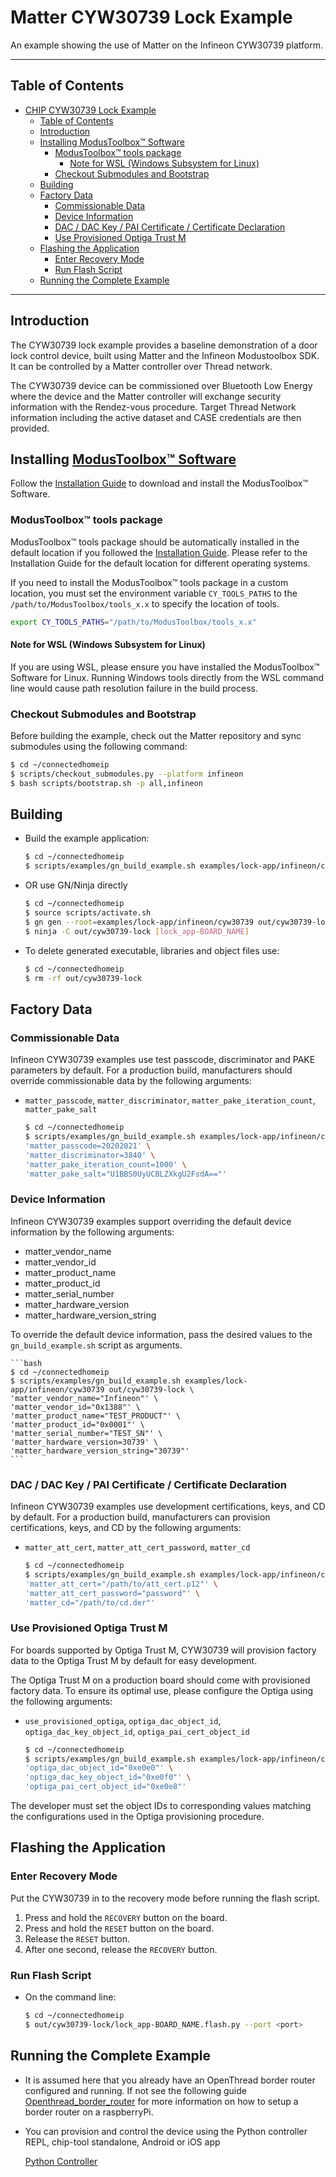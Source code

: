# Matter CYW30739 Lock Example

An example showing the use of Matter on the Infineon CYW30739 platform.

---

## Table of Contents

-   [CHIP CYW30739 Lock Example](#matter-cyw30739-lock-example)
    -   [Table of Contents](#table-of-contents)
    -   [Introduction](#introduction)
    -   [Installing ModusToolbox™ Software](#installing-modustoolbox-software)
        -   [ModusToolbox™ tools package](#modustoolbox-tools-package)
            -   [Note for WSL (Windows Subsystem for Linux)](#note-for-wsl-windows-subsystem-for-linux)
        -   [Checkout Submodules and Bootstrap](#checkout-submodules-and-bootstrap)
    -   [Building](#building)
    -   [Factory Data](#factory-data)
        -   [Commissionable Data](#commissionable-data)
        -   [Device Information](#device-information)
        -   [DAC / DAC Key / PAI Certificate / Certificate Declaration](#dac--dac-key--pai-certificate--certificate-declaration)
        -   [Use Provisioned Optiga Trust M](#use-provisioned-optiga-trust-m)
    -   [Flashing the Application](#flashing-the-application)
        -   [Enter Recovery Mode](#enter-recovery-mode)
        -   [Run Flash Script](#run-flash-script)
    -   [Running the Complete Example](#running-the-complete-example)

---

## Introduction

The CYW30739 lock example provides a baseline demonstration of a door lock
control device, built using Matter and the Infineon Modustoolbox SDK. It can be
controlled by a Matter controller over Thread network.

The CYW30739 device can be commissioned over Bluetooth Low Energy where the
device and the Matter controller will exchange security information with the
Rendez-vous procedure. Target Thread Network information including the active
dataset and CASE credentials are then provided.

## Installing [ModusToolbox™ Software](https://www.infineon.com/cms/en/design-support/tools/sdk/modustoolbox-software)

Follow the
[Installation Guide](https://www.infineon.com/ModusToolboxInstallguide) to
download and install the ModusToolbox™ Software.

### ModusToolbox™ tools package

ModusToolbox™ tools package should be automatically installed in the default
location if you followed the
[Installation Guide](https://www.infineon.com/ModusToolboxInstallguide). Please
refer to the Installation Guide for the default location for different operating
systems.

If you need to install the ModusToolbox™ tools package in a custom location, you
must set the environment variable `CY_TOOLS_PATHS` to the
`/path/to/ModusToolbox/tools_x.x` to specify the location of tools.

```bash
export CY_TOOLS_PATHS="/path/to/ModusToolbox/tools_x.x"
```

#### Note for WSL (Windows Subsystem for Linux)

If you are using WSL, please ensure you have installed the ModusToolbox™
Software for Linux. Running Windows tools directly from the WSL command line
would cause path resolution failure in the build process.

### Checkout Submodules and Bootstrap

Before building the example, check out the Matter repository and sync submodules
using the following command:

```bash
$ cd ~/connectedhomeip
$ scripts/checkout_submodules.py --platform infineon
$ bash scripts/bootstrap.sh -p all,infineon
```

## Building

-   Build the example application:

    ```bash
    $ cd ~/connectedhomeip
    $ scripts/examples/gn_build_example.sh examples/lock-app/infineon/cyw30739 out/cyw30739-lock
    ```

-   OR use GN/Ninja directly

    ```bash
    $ cd ~/connectedhomeip
    $ source scripts/activate.sh
    $ gn gen --root=examples/lock-app/infineon/cyw30739 out/cyw30739-lock
    $ ninja -C out/cyw30739-lock [lock_app-BOARD_NAME]
    ```

-   To delete generated executable, libraries and object files use:

    ```bash
    $ cd ~/connectedhomeip
    $ rm -rf out/cyw30739-lock
    ```

## Factory Data

### Commissionable Data

Infineon CYW30739 examples use test passcode, discriminator and PAKE parameters
by default. For a production build, manufacturers should override commissionable
data by the following arguments:

-   `matter_passcode`, `matter_discriminator`, `matter_pake_iteration_count`,
    `matter_pake_salt`

    ```bash
    $ cd ~/connectedhomeip
    $ scripts/examples/gn_build_example.sh examples/lock-app/infineon/cyw30739 out/cyw30739-lock \
    'matter_passcode=20202021' \
    'matter_discriminator=3840' \
    'matter_pake_iteration_count=1000' \
    'matter_pake_salt="U1BBS0UyUCBLZXkgU2FsdA=="'
    ```

### Device Information

Infineon CYW30739 examples support overriding the default device information by
the following arguments:

-   matter_vendor_name
-   matter_vendor_id
-   matter_product_name
-   matter_product_id
-   matter_serial_number
-   matter_hardware_version
-   matter_hardware_version_string

To override the default device information, pass the desired values to the
`gn_build_example.sh` script as arguments.

    ```bash
    $ cd ~/connectedhomeip
    $ scripts/examples/gn_build_example.sh examples/lock-app/infineon/cyw30739 out/cyw30739-lock \
    'matter_vendor_name="Infineon"' \
    'matter_vendor_id="0x1388"' \
    'matter_product_name="TEST_PRODUCT"' \
    'matter_product_id="0x0001"' \
    'matter_serial_number="TEST_SN"' \
    'matter_hardware_version=30739' \
    'matter_hardware_version_string="30739"'
    ```

### DAC / DAC Key / PAI Certificate / Certificate Declaration

Infineon CYW30739 examples use development certifications, keys, and CD by
default. For a production build, manufacturers can provision certifications,
keys, and CD by the following arguments:

-   `matter_att_cert`, `matter_att_cert_password`, `matter_cd`

    ```bash
    $ cd ~/connectedhomeip
    $ scripts/examples/gn_build_example.sh examples/lock-app/infineon/cyw30739 out/cyw30739-lock \
    'matter_att_cert="/path/to/att_cert.p12"' \
    'matter_att_cert_password="password"' \
    'matter_cd="/path/to/cd.der"'
    ```

### Use Provisioned Optiga Trust M

For boards supported by Optiga Trust M, CYW30739 will provision factory data to
the Optiga Trust M by default for easy development.

The Optiga Trust M on a production board should come with provisioned factory
data. To ensure its optimal use, please configure the Optiga using the following
arguments:

-   `use_provisioned_optiga`, `optiga_dac_object_id`,
    `optiga_dac_key_object_id`, `optiga_pai_cert_object_id`

    ```bash
    $ cd ~/connectedhomeip
    $ scripts/examples/gn_build_example.sh examples/lock-app/infineon/cyw30739 out/cyw30739-lock \
    'optiga_dac_object_id="0xe0e0"' \
    'optiga_dac_key_object_id="0xe0f0"' \
    'optiga_pai_cert_object_id="0xe0e8"'
    ```

The developer must set the object IDs to corresponding values matching the
configurations used in the Optiga provisioning procedure.

## Flashing the Application

### Enter Recovery Mode

Put the CYW30739 in to the recovery mode before running the flash script.

1. Press and hold the `RECOVERY` button on the board.
2. Press and hold the `RESET` button on the board.
3. Release the `RESET` button.
4. After one second, release the `RECOVERY` button.

### Run Flash Script

-   On the command line:

    ```bash
    $ cd ~/connectedhomeip
    $ out/cyw30739-lock/lock_app-BOARD_NAME.flash.py --port <port>
    ```

## Running the Complete Example

-   It is assumed here that you already have an OpenThread border router
    configured and running. If not see the following guide
    [Openthread_border_router](https://github.com/project-chip/connectedhomeip/blob/master/docs/guides/openthread_border_router_pi.md)
    for more information on how to setup a border router on a raspberryPi.

-   You can provision and control the device using the Python controller REPL,
    chip-tool standalone, Android or iOS app

    [Python Controller](https://github.com/project-chip/connectedhomeip/blob/master/src/controller/python/README.md)
